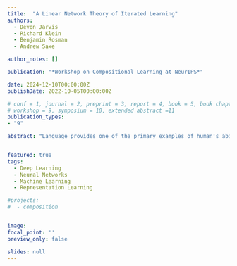 ```yaml
---
title:  "A Linear Network Theory of Iterated Learning"
authors:
  - Devon Jarvis
  - Richard Klein
  - Benjamin Rosman
  - Andrew Saxe

author_notes: []

publication: "*Workshop on Compositional Learning at NeurIPS*"

date: 2024-12-10T00:00:00Z
publishDate: 2022-10-05T00:00:00Z

# conf = 1, journal = 2, preprint = 3, report = 4, book = 5, book chapter = 6, thesis = 7, patent = 8
# workshop = 9, symposium = 10, extended abstract =11
publication_types:
- "9"

abstract: "Language provides one of the primary examples of human's ability to systematically generalize --- reasoning about new situations by combining aspects of previous experiences. Consequently modern machine learning has drawn much inspiration from linguistics. A recent example is iterated learning, a procedure where generations of networks learn from the output of earlier learners. The result is a refinement of the network's ``language'' or output labels for given inputs towards compositional structure. Yet, studies of iterated learning and its application to machine learning have remained empirical. Here we theoretically study the emergence of compositional language, and the ability of simple neural networks to leverage this compositionality to systematically generalize. We build on prior theoretical work on linear networks, which mathematically defines systematic generalization, by extending the analysis of shallow and deep linear network learning dynamics to the iterated learning procedure by deriving exact dynamics to the learning over generations. Our results confirm a long standing conjecture: that multiple generations of iterated learning are required for compositional structure to emerge, which can outperform a single generation network trained with optimal early-stopping. Finally, we show that IL requires depth in the network architecture to be effective and that IL is able to extract modules which systematically generalize."


featured: true
tags:
  - Deep Learning
  - Neural Networks
  - Machine Learning
  - Representation Learning

#projects:
#  - composition


image:
focal_point: ''
preview_only: false

slides: null
---
```

